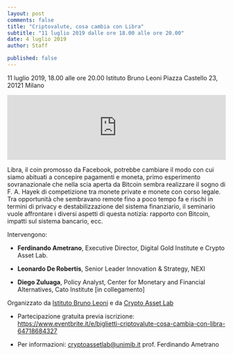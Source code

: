 ```yaml
---
layout: post
comments: false
title: "Criptovalute, cosa cambia con Libra"
subtitle: "11 luglio 2019 dalle ore 18.00 alle ore 20.00"
date: 4 luglio 2019
author: Staff

published: false
---
```


11 luglio 2019, 18.00 alle ore 20.00 
Istituto Bruno Leoni 
Piazza Castello 23, 20121 Milano

<iframe src="https://www.google.com/maps/embed?pb=!1m18!1m12!1m3!1d2798.0338176280156!2d9.175574214919578!3d45.469122679101005!2m3!1f0!2f0!3f0!3m2!1i1024!2i768!4f13.1!3m3!1m2!1s0x4786c14e3d99a8a3%3A0x223db8975fa454c9!2sIstituto+Bruno+Leoni+-+Idee+per+il+libero+mercato!5e0!3m2!1sen!2sit!4v1562262951605!5m2!1sen!2sit"  width="100%" height="auto" frameborder="0" style="border:0" allowfullscreen></iframe>

Libra, il coin promosso da Facebook, potrebbe cambiare il modo con cui siamo abituati a concepire pagamenti e moneta, primo esperimento sovranazionale che nella scia aperta da Bitcoin sembra realizzare il sogno di F. A. Hayek di competizione tra monete private e monete con corso legale. Tra opportunità che sembravano remote fino a poco tempo fa e rischi in termini di privacy e destabilizzazione del sistema finanziario, il seminario vuole affrontare i diversi aspetti di questa notizia: rapporto con Bitcoin, impatti sul sistema bancario, ecc.

Intervengono:

- **Ferdinando Ametrano**, Executive Director, Digital Gold Institute e Crypto Asset Lab.  

- **Leonardo De Robertis**, Senior Leader Innovation & Strategy, NEXI

- **Diego Zuluaga**, Policy Analyst, Center for Monetary and Financial Alternatives, Cato Institute [in collegamento]

Organizzato da [Istituto Bruno Leoni](http://www.brunoleoni.it/) e da [Crypto Asset Lab](https://cryptoassetlab.diseade.unimib.it/)

-  Partecipazione gratuita previa iscrizione: https://www.eventbrite.it/e/biglietti-criptovalute-cosa-cambia-con-libra-64718684327

- Per informazioni: [cryptoassetlab@unimib.it](mailto:cryptoassetlab@unimib.it) prof. Ferdinando Ametrano
